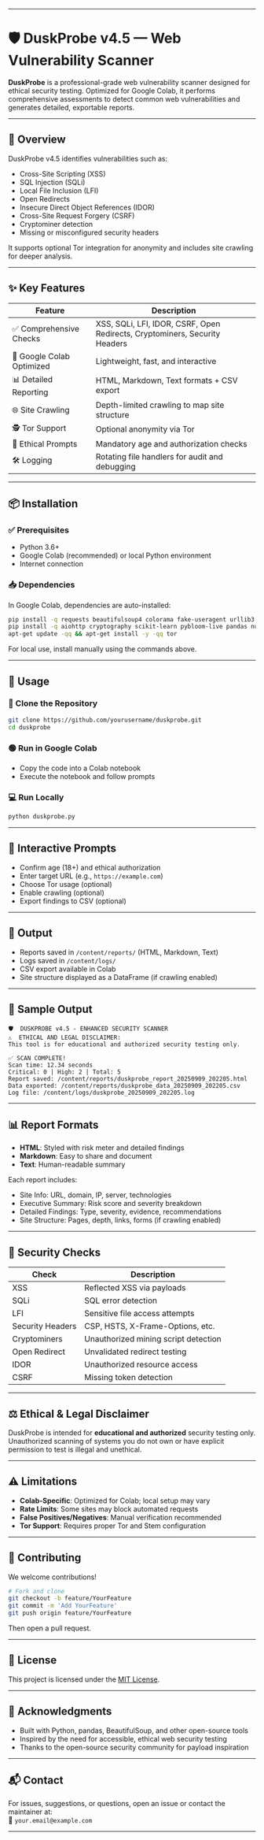 
---

# 🛡️ DuskProbe v4.5 — Web Vulnerability Scanner

**DuskProbe** is a professional-grade web vulnerability scanner designed for ethical security testing. Optimized for Google Colab, it performs comprehensive assessments to detect common web vulnerabilities and generates detailed, exportable reports.

---

## 🚀 Overview

DuskProbe v4.5 identifies vulnerabilities such as:

- Cross-Site Scripting (XSS)
- SQL Injection (SQLi)
- Local File Inclusion (LFI)
- Open Redirects
- Insecure Direct Object References (IDOR)
- Cross-Site Request Forgery (CSRF)
- Cryptominer detection
- Missing or misconfigured security headers

It supports optional Tor integration for anonymity and includes site crawling for deeper analysis.

---

## ✨ Key Features

| Feature | Description |
|--------|-------------|
| ✅ Comprehensive Checks | XSS, SQLi, LFI, IDOR, CSRF, Open Redirects, Cryptominers, Security Headers |
| 🧠 Google Colab Optimized | Lightweight, fast, and interactive |
| 📊 Detailed Reporting | HTML, Markdown, Text formats + CSV export |
| 🌐 Site Crawling | Depth-limited crawling to map site structure |
| 🕵️ Tor Support | Optional anonymity via Tor |
| 🧾 Ethical Prompts | Mandatory age and authorization checks |
| 🛠️ Logging | Rotating file handlers for audit and debugging |

---

## 📦 Installation

### ✅ Prerequisites

- Python 3.6+
- Google Colab (recommended) or local Python environment
- Internet connection

### 📥 Dependencies

In Google Colab, dependencies are auto-installed:

```bash
pip install -q requests beautifulsoup4 colorama fake-useragent urllib3
pip install -q aiohttp cryptography scikit-learn pybloom-live pandas numpy
apt-get update -qq && apt-get install -y -qq tor
```

For local use, install manually using the commands above.

---

## 🧪 Usage

### 🔧 Clone the Repository

```bash
git clone https://github.com/yourusername/duskprobe.git
cd duskprobe
```

### 🟢 Run in Google Colab

- Copy the code into a Colab notebook
- Execute the notebook and follow prompts

### 💻 Run Locally

```bash
python duskprobe.py
```

---

## 🧭 Interactive Prompts

- Confirm age (18+) and ethical authorization
- Enter target URL (e.g., `https://example.com`)
- Choose Tor usage (optional)
- Enable crawling (optional)
- Export findings to CSV (optional)

---

## 📁 Output

- Reports saved in `/content/reports/` (HTML, Markdown, Text)
- Logs saved in `/content/logs/`
- CSV export available in Colab
- Site structure displayed as a DataFrame (if crawling enabled)

---

## 📄 Sample Output

```
🛡️  DUSKPROBE v4.5 - ENHANCED SECURITY SCANNER
⚠️  ETHICAL AND LEGAL DISCLAIMER:
This tool is for educational and authorized security testing only.

✅ SCAN COMPLETE!
Scan time: 12.34 seconds
Critical: 0 | High: 2 | Total: 5
Report saved: /content/reports/duskprobe_report_20250909_202205.html
Data exported: /content/reports/duskprobe_data_20250909_202205.csv
Log file: /content/logs/duskprobe_20250909_202205.log
```

---

## 📊 Report Formats

- **HTML**: Styled with risk meter and detailed findings
- **Markdown**: Easy to share and document
- **Text**: Human-readable summary

Each report includes:

- Site Info: URL, domain, IP, server, technologies
- Executive Summary: Risk score and severity breakdown
- Detailed Findings: Type, severity, evidence, recommendations
- Site Structure: Pages, depth, links, forms (if crawling enabled)

---

## 🔐 Security Checks

| Check | Description |
|-------|-------------|
| XSS | Reflected XSS via payloads |
| SQLi | SQL error detection |
| LFI | Sensitive file access attempts |
| Security Headers | CSP, HSTS, X-Frame-Options, etc. |
| Cryptominers | Unauthorized mining script detection |
| Open Redirect | Unvalidated redirect testing |
| IDOR | Unauthorized resource access |
| CSRF | Missing token detection |

---

## ⚖️ Ethical & Legal Disclaimer

DuskProbe is intended for **educational and authorized** security testing only. Unauthorized scanning of systems you do not own or have explicit permission to test is illegal and unethical.

---

## ⚠️ Limitations

- **Colab-Specific**: Optimized for Colab; local setup may vary
- **Rate Limits**: Some sites may block automated requests
- **False Positives/Negatives**: Manual verification recommended
- **Tor Support**: Requires proper Tor and Stem configuration

---

## 🤝 Contributing

We welcome contributions!

```bash
# Fork and clone
git checkout -b feature/YourFeature
git commit -m 'Add YourFeature'
git push origin feature/YourFeature
```

Then open a pull request.

---

## 📜 License

This project is licensed under the [MIT License](LICENSE).

---

## 🙏 Acknowledgments

- Built with Python, pandas, BeautifulSoup, and other open-source tools
- Inspired by the need for accessible, ethical web security testing
- Thanks to the open-source security community for payload inspiration

---

## 📬 Contact

For issues, suggestions, or questions, open an issue or contact the maintainer at:  
📧 `your.email@example.com`

---

